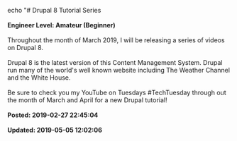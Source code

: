 echo "# Drupal 8 Tutorial Series<br /><br />**Engineer Level: Amateur (Beginner)**<br /><br />Throughout the month of March 2019, I will be releasing a series of videos on Drupal 8.  <br /><br />Drupal 8 is the latest version of this Content Management System. Drupal run many of the world's well known website including The Weather Channel and the White House. <br /><br />Be sure to check you my YouTube on Tuesdays #TechTuesday through out the month of March and April for a new Drupal tutorial!<br /><br />**Posted: 2019-02-27 22:45:04**<br /><br />**Updated: 2019-05-05 12:02:06**<br /><br />
